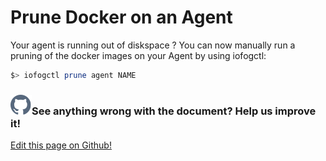# Prune Docker on an Agent

Your agent is running out of diskspace ? You can now manually run a pruning of the docker images on your Agent by using iofogctl:

```bash
$> iofogctl prune agent NAME
```

<aside class="notifications contribute">
  <h3><img src="/images/icos/ico-github.svg" alt="">See anything wrong with the document? Help us improve it!</h3>
  <a href="https://github.com/eclipse-iofog/iofog.org/edit/develop/content/docs/2.0.0/agent-management/docker-image-pruning.md"
    target="_blank">
    <p>Edit this page on Github!</p>
  </a>
</aside>
